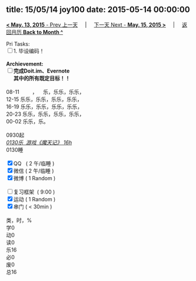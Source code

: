 title: 15/05/14 joy100
date: 2015-05-14 00:00:00
---
[**< May. 13, 2015** - Prev 上一天](/lifelogs/2015/05/d13.html) &nbsp; &nbsp; | &nbsp; &nbsp; [下一天 Next - **May. 15, 2015 >**](/lifelogs/2015/05/d15.html) &nbsp; &nbsp; |  &nbsp; &nbsp; [返回月历 **Back to Month ^**](/lifelogs/2015/05/index.html)
<br/><div>Pri Tasks:<br/><input type="checkbox" />1. 毕设编码！</div>	<div><br/></div>	<div><b>Archievement:</b></div>	<div><b><input type="checkbox" />完成Doit.im、</b><b>Evernote</b></div>	<div><b>      其中的</b><b>所有</b><b>既定目标！！</b></div>	<div>		<div><br/></div>08-11         ，    乐，乐乐，乐乐，<br/>12-15 乐乐，乐乐，乐乐，乐乐，<br/>16-19 乐乐，乐乐，乐乐，乐乐，<br/>20-23 乐乐，乐乐，乐乐，乐乐，	</div>	<div>00-02 乐乐，乐。<br/>		<div><br/></div>0930起<br/><u><i>0130乐  游戏《魔天记》 16h</i></u>	</div>	<div>0130睡</div>	<div><br/></div>	<div><input type="checkbox" checked="true" />QQ   ( 2 午/临睡 ) <br/><input type="checkbox" checked="true" />微信 ( 2 午/临睡 ) </div>	<div><input type="checkbox" checked="true" />微博 ( 1 Random ) </div>	<div><br/></div>	<div><input type="checkbox" />复习框架  ( 9:00 ) <br/></div>	<div><input type="checkbox" checked="true" />运动 ( 1 Random ) </div>	<div><input type="checkbox" checked="true" />串门 ( < 30min ) </div>	<div>		<div><br/></div>类，时，%<br/>学0<br/>动0<br/>读0<br/>乐16<br/>必0<br/>废0<br/>总16</div>